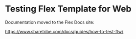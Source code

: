 # Testing Flex Template for Web

Documentation moved to the Flex Docs site:

https://www.sharetribe.com/docs/guides/how-to-test-ftw/
